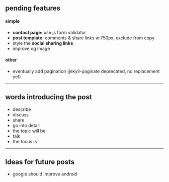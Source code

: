 ## pending features

#### simple
- **contact page:** use js form validator
- **post template:** comments & share links w:750px, exclude from copy
- style the **social sharing links**
- improve og image

#### other
- eventually add pagination (jekyll-paginate deprecated, no replacement yet)

___

## words introducing the post

- describe
- discuss
- share
- go into detail
- the topic will be
- talk
- the focus is

___

## Ideas for future posts

- google should improve android
